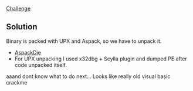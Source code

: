 [Challenge](https://crackmes.one/crackme/5ab77f5333c5d40ad448c0d3)

## Solution
Binary is packed with UPX and Aspack, so we have to unpack it.
* [AspackDie](https://www.aldeid.com/wiki/AspackDie)
* For UPX unpacking I used x32dbg + Scylla plugin and dumped PE after code unpacked itself.

aaand dont know what to do next... Looks like really old visual basic crackme